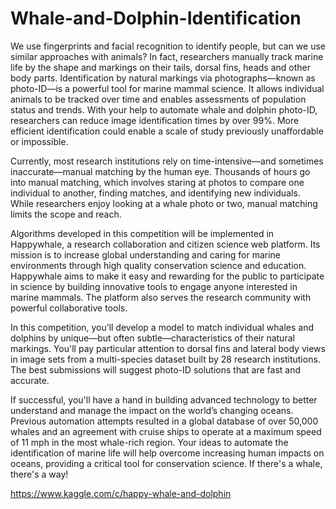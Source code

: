 # Whale-and-Dolphin-Identification

We use fingerprints and facial recognition to identify people, but can we use similar approaches with animals? In fact, researchers manually track marine life by the shape and markings on their tails, dorsal fins, heads and other body parts. Identification by natural markings via photographs—known as photo-ID—is a powerful tool for marine mammal science. It allows individual animals to be tracked over time and enables assessments of population status and trends. With your help to automate whale and dolphin photo-ID, researchers can reduce image identification times by over 99%. More efficient identification could enable a scale of study previously unaffordable or impossible.

Currently, most research institutions rely on time-intensive—and sometimes inaccurate—manual matching by the human eye. Thousands of hours go into manual matching, which involves staring at photos to compare one individual to another, finding matches, and identifying new individuals. While researchers enjoy looking at a whale photo or two, manual matching limits the scope and reach.

Algorithms developed in this competition will be implemented in Happywhale, a research collaboration and citizen science web platform. Its mission is to increase global understanding and caring for marine environments through high quality conservation science and education. Happywhale aims to make it easy and rewarding for the public to participate in science by building innovative tools to engage anyone interested in marine mammals. The platform also serves the research community with powerful collaborative tools.

In this competition, you’ll develop a model to match individual whales and dolphins by unique—but often subtle—characteristics of their natural markings. You'll pay particular attention to dorsal fins and lateral body views in image sets from a multi-species dataset built by 28 research institutions. The best submissions will suggest photo-ID solutions that are fast and accurate.

If successful, you'll have a hand in building advanced technology to better understand and manage the impact on the world’s changing oceans. Previous automation attempts resulted in a global database of over 50,000 whales and an agreement with cruise ships to operate at a maximum speed of 11 mph in the most whale-rich region. Your ideas to automate the identification of marine life will help overcome increasing human impacts on oceans, providing a critical tool for conservation science. If there's a whale, there's a way!

https://www.kaggle.com/c/happy-whale-and-dolphin